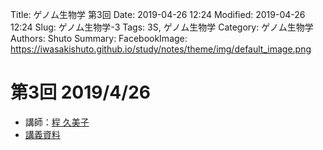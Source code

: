 Title: ゲノム生物学 第3回
Date: 2019-04-26 12:24
Modified: 2019-04-26 12:24
Slug: ゲノム生物学-3
Tags: 3S, ゲノム生物学
Category: ゲノム生物学
Authors: Shuto
Summary:
FacebookImage: https://iwasakishuto.github.io/study/notes/theme/img/default_image.png

# 第3回 2019/4/26
- 講師：[程 久美子](http://ui-tei.rnai.jp)
- [講義資料](https://drive.google.com/file/d/1pxa7ry1JNXAJ4yLo7TvMtDmxwH3Q9F1j/view?usp=sharing)
